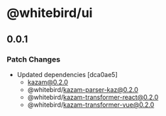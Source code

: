 # @whitebird/ui

## 0.0.1

### Patch Changes

- Updated dependencies [dca0ae5]
  - kazam@0.2.0
  - @whitebird/kazam-parser-kaz@0.2.0
  - @whitebird/kazam-transformer-react@0.2.0
  - @whitebird/kazam-transformer-vue@0.2.0
